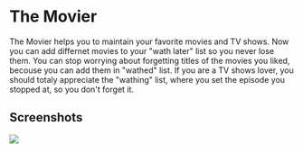 
# The Movier

The Movier helps you to maintain your favorite movies and TV shows.
Now you can add differnet movies to your "wath later" list so you never lose them.
You can stop worrying about forgetting titles of the movies you liked, becouse you can add them in "wathed" list.
If you are a TV shows lover, you should totaly appreciate the "wathing" list, where you set the episode you stopped at, so you don't forget it.


## Screenshots

![](https://github.com/NedoPrograMax/movier/blob/master/search.gif)

